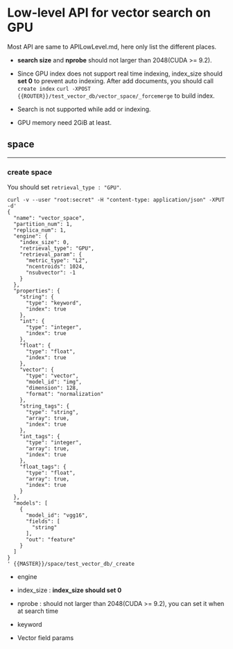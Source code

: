 # Low-level API for vector search on GPU

Most API are same to APILowLevel.md, here only list the different places.
* **search size** and **nprobe** should not larger than 2048(CUDA >= 9.2).
* Since GPU index does not support real time indexing, index_size should **set 0** to prevent auto indexing. After add documents, you should call `create index` `curl -XPOST {{ROUTER}}/test_vector_db/vector_space/_forcemerge` to build index.

* Search is not supported while add or indexing.
* GPU memory need 2GiB at least.

## space

----

### create space

You should set `retrieval_type : "GPU"`.

````$xslt
curl -v --user "root:secret" -H "content-type: application/json" -XPUT -d'
{
  "name": "vector_space",
  "partition_num": 1,
  "replica_num": 1,
  "engine": {
    "index_size": 0,
    "retrieval_type": "GPU",
    "retrieval_param": {
      "metric_type": "L2",
      "ncentroids": 1024,
      "nsubvector": -1
    }
  },
  "properties": {
    "string": {
      "type": "keyword",
      "index": true
    },
    "int": {
      "type": "integer",
      "index": true
    },
    "float": {
      "type": "float",
      "index": true
    },
    "vector": {
      "type": "vector",
      "model_id": "img",
      "dimension": 128,
      "format": "normalization"
    },
    "string_tags": {
      "type": "string",
      "array": true,
      "index": true
    },
    "int_tags": {
      "type": "integer",
      "array": true,
      "index": true
    },
    "float_tags": {
      "type": "float",
      "array": true,
      "index": true
    }
  },
  "models": [
    {
      "model_id": "vgg16",
      "fields": [
        "string"
      ],
      "out": "feature"
    }
  ]
}
' {{MASTER}}/space/test_vector_db/_create
````

* engine
* index_size : **index_size should set 0**
* nprobe : should not larger than 2048(CUDA >= 9.2), you can set it when at search time
* keyword

* Vector field params
